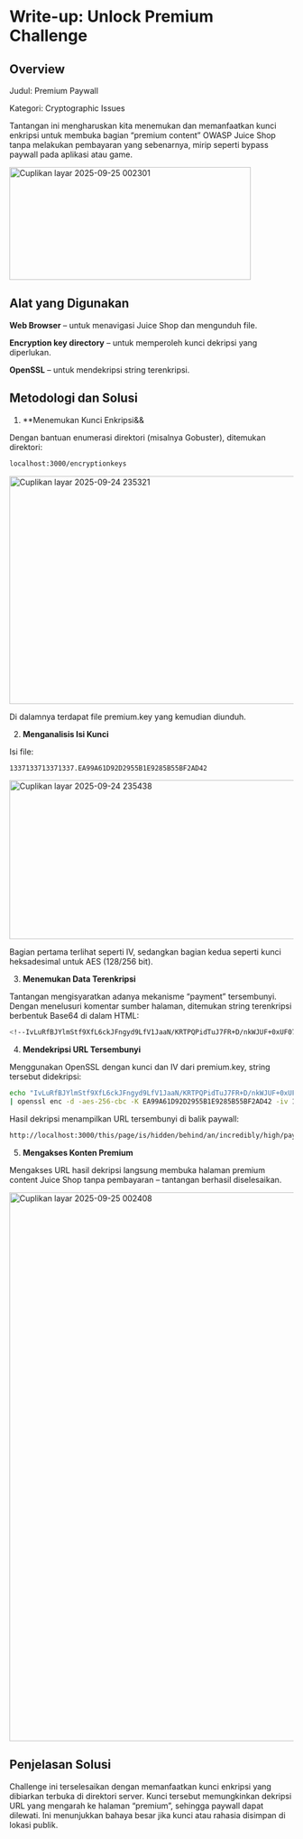 # Write-up: Unlock Premium Challenge

## Overview

Judul: Premium Paywall

Kategori: Cryptographic Issues

Tantangan ini mengharuskan kita menemukan dan memanfaatkan kunci enkripsi untuk membuka bagian “premium content” OWASP Juice Shop tanpa melakukan pembayaran yang sebenarnya, mirip seperti bypass paywall pada aplikasi atau game.

<img width="428" height="200" alt="Cuplikan layar 2025-09-25 002301" src="https://github.com/user-attachments/assets/02f2f2bd-0505-4250-81fe-0fc70e415122" />

## Alat yang Digunakan

**Web Browser** – untuk menavigasi Juice Shop dan mengunduh file.

**Encryption key directory** – untuk memperoleh kunci dekripsi yang diperlukan.

**OpenSSL** – untuk mendekripsi string terenkripsi.

## Metodologi dan Solusi

1. **Menemukan Kunci Enkripsi&&

Dengan bantuan enumerasi direktori (misalnya Gobuster), ditemukan direktori:

```bash
localhost:3000/encryptionkeys
```

<img width="1915" height="404" alt="Cuplikan layar 2025-09-24 235321" src="https://github.com/user-attachments/assets/cfcbf819-ebdd-4e59-82e9-ec1e4d80de6f" />

Di dalamnya terdapat file premium.key yang kemudian diunduh.

2. **Menganalisis Isi Kunci**

Isi file:

```bash
1337133713371337.EA99A61D92D2955B1E9285B55BF2AD42
```

<img width="786" height="282" alt="Cuplikan layar 2025-09-24 235438" src="https://github.com/user-attachments/assets/bcc9ec90-09a0-47e7-8d1f-ae94dd088f4b" />

Bagian pertama terlihat seperti IV, sedangkan bagian kedua seperti kunci heksadesimal untuk AES (128/256 bit).

3. **Menemukan Data Terenkripsi**

Tantangan mengisyaratkan adanya mekanisme “payment” tersembunyi. Dengan menelusuri komentar sumber halaman, ditemukan string terenkripsi berbentuk Base64 di dalam HTML:

```bash
<!--IvLuRfBJYlmStf9XfL6ckJFngyd9LfV1JaaN/KRTPQPidTuJ7FR+D/nkWJUF+0xUF07CeCeqYfxq+OJVVa0gNbqgYkUNvn//UbE7e95C+6e+7GtdpqJ8mqm4WcPvUGIUxmGLTTAC2+G9UuFCD1DUjg==-->
```

4. **Mendekripsi URL Tersembunyi**

Menggunakan OpenSSL dengan kunci dan IV dari premium.key, string tersebut didekripsi:

```bash
echo "IvLuRfBJYlmStf9XfL6ckJFngyd9LfV1JaaN/KRTPQPidTuJ7FR+D/nkWJUF+0xUF07CeCeqYfxq+OJVVa0gNbqgYkUNvn//UbE7e95C+6e+7GtdpqJ8mqm4WcPvUGIUxmGLTTAC2+G9UuFCD1DUjg==" \
| openssl enc -d -aes-256-cbc -K EA99A61D92D2955B1E9285B55BF2AD42 -iv 1337133713371337 -a -A
```

Hasil dekripsi menampilkan URL tersembunyi di balik paywall:

```bash
http://localhost:3000/this/page/is/hidden/behind/an/incredibly/high/paywall/that/could/only/be/unlocked/by/sending/1btc/to/us
```

5. **Mengakses Konten Premium**

Mengakses URL hasil dekripsi langsung membuka halaman premium content Juice Shop tanpa pembayaran – tantangan berhasil diselesaikan.

<img width="1913" height="973" alt="Cuplikan layar 2025-09-25 002408" src="https://github.com/user-attachments/assets/48933277-1c52-4d8a-96bc-edb1526538a5" />

## Penjelasan Solusi

Challenge ini terselesaikan dengan memanfaatkan kunci enkripsi yang dibiarkan terbuka di direktori server. Kunci tersebut memungkinkan dekripsi URL yang mengarah ke halaman “premium”, sehingga paywall dapat dilewati. Ini menunjukkan bahaya besar jika kunci atau rahasia disimpan di lokasi publik.
